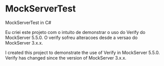 # MockServerTest
MockServerTest in C#

Eu criei este projeto com o intuito de demonstrar o uso do Verify do MockServer 5.5.0. 
O verify sofreu alteracoes desde a versao do MockServer 3.x.x.


I created this project to demonstrate the use of Verify in MockServer 5.5.0.
Verify has changed since the version of MockServer 3.x.x.
